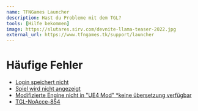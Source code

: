 ```yaml
---
name: TFNGames Launcher
description: Hast du Probleme mit dem TGL?
tools: [Hilfe bekommen]
image: https://slutares.sirv.com/devnite-llama-teaser-2022.jpg
external_url: https://www.tfngames.tk/support/launcher
---
```



# Häufige Fehler

- [Login speichert nicht](https://www.tfngames.tk/support/app/launcher/lds)
- [Spiel wird nicht angezeigt](https://www.tfngames.tk/support/app/launcher/lds)
- [Modifizierte Engine nicht in "UE4 Mod" *keine übersetzung verfügbar](https://www.tfngames.tk/support/app/launcher/lds)
- [TGL-NoAcce-854](https://www.tfngames.tk/support/app/launcher/lds)